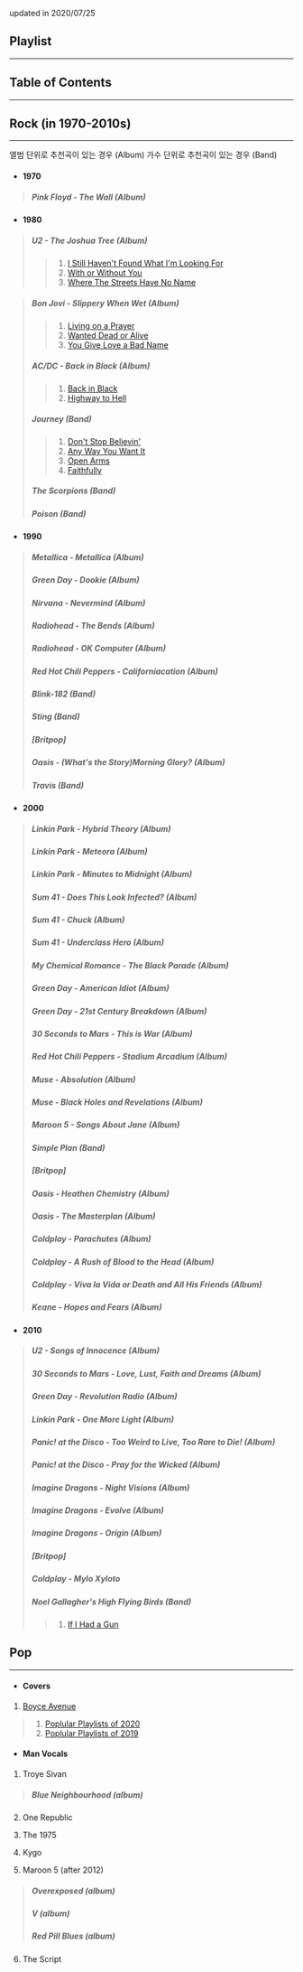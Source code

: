 updated in 2020/07/25

## Playlist 
____

## Table of Contents
_____

## Rock (in 1970-2010s)
---
앨범 단위로 추천곡이 있는 경우 (Album) 
가수 단위로 추천곡이 있는 경우 (Band)
  
* #### 1970
> ##### Pink Floyd - The Wall (Album)

* #### 1980

> ##### U2 - The Joshua Tree (Album)
>> 1. [I Still Haven't Found What I'm Looking For]()
>> 2. [With or Without You]()
>> 3. [Where The Streets Have No Name]()

> ##### Bon Jovi - Slippery When Wet (Album)
>> 1. [Living on a Prayer]()
>> 2. [Wanted Dead or Alive]()
>> 3. [You Give Love a Bad Name]()
> ##### AC/DC - Back in Black (Album)
> > 1. [Back in Black]()
> > 2. [Highway to Hell]()
> > 
> ##### Journey (Band)
> > 1. [Don't Stop Believin']()
> > 2. [Any Way You Want It]()
> > 3. [Open Arms]()
> > 4. [Faithfully]()
> > 
> ##### The Scorpions (Band)
> ##### Poison (Band)

* #### 1990
> ##### Metallica - Metallica (Album)
> ##### Green Day - Dookie (Album)
> ##### Nirvana - Nevermind (Album)
> ##### Radiohead - The Bends (Album)
> ##### Radiohead - OK Computer (Album)
> ##### Red Hot Chili Peppers - Californiacation (Album)
> ##### Blink-182 (Band)
> ##### Sting (Band)
> ##### __[Britpop]__ 
> ##### Oasis - (What's the Story)Morning Glory? (Album)
> ##### Travis (Band)

* #### 2000
> ##### Linkin Park - Hybrid Theory (Album)
> ##### Linkin Park - Meteora (Album)
> ##### Linkin Park - Minutes to Midnight (Album)
> ##### Sum 41 - Does This Look Infected? (Album)
> ##### Sum 41 - Chuck (Album)
> ##### Sum 41 - Underclass Hero (Album)
> ##### My Chemical Romance - The Black Parade (Album)
> ##### Green Day - American Idiot (Album)
> ##### Green Day - 21st Century Breakdown (Album)
> ##### 30 Seconds to Mars - This is War (Album)
> ##### Red Hot Chili Peppers - Stadium Arcadium (Album)
> ##### Muse - Absolution (Album)
> ##### Muse - Black Holes and Revelations (Album)
> ##### Maroon 5 - Songs About Jane (Album)
> ##### Simple Plan (Band)
> 
> ##### __[Britpop]__ 
> ##### Oasis - Heathen Chemistry (Album)
> ##### Oasis - The Masterplan (Album)
> ##### Coldplay - Parachutes (Album)
> ##### Coldplay - A Rush of Blood to the Head (Album)
> ##### Coldplay - Viva la Vida or Death and All His Friends (Album)
> ##### Keane - Hopes and Fears (Album)
> 
* #### 2010
> ##### U2 - Songs of Innocence (Album)
> ##### 30 Seconds to Mars - Love, Lust, Faith and Dreams (Album)
> ##### Green Day - Revolution Radio (Album)
> ##### Linkin Park - One More Light (Album)
> ##### Panic! at the Disco - Too Weird to Live, Too Rare to Die! (Album)
> ##### Panic! at the Disco - Pray for the Wicked (Album)
> ##### Imagine Dragons - Night Visions (Album)
> ##### Imagine Dragons - Evolve (Album)
> ##### Imagine Dragons - Origin (Album)
> ##### __[Britpop]__ 
> ##### Coldplay - Mylo Xyloto
> ##### Noel Gallagher's High Flying Birds (Band)
> > 1. [If I Had a Gun]()

## Pop
---

* #### Covers
1. [Boyce Avenue](https://www.youtube.com/watch?v=uzgp65UnPxA)
 > 1. [Poplular Playlists of 2020](https://youtu.be/SHG6ihWnJYE)
 > 2. [Poplular Playlists of 2019](https://youtu.be/CYFKL_ta7rA)

* #### Man Vocals
1. Troye Sivan
> ##### Blue Neighbourhood (album)

2. One Republic

3. The 1975

4. Kygo

5. Maroon 5 (after 2012)
> ##### Overexposed (album)
> ##### V (album)
> ##### Red Pill Blues (album)

6. The Script
